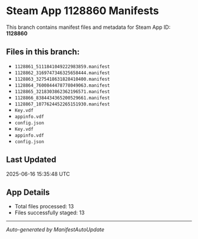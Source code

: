 # Steam App 1128860 Manifests

This branch contains manifest files and metadata for Steam App ID: **1128860**

## Files in this branch:
- `1128861_5111841049222983859.manifest`
- `1128862_3169747346325658444.manifest`
- `1128863_3275418631828410400.manifest`
- `1128864_7600844478778049063.manifest`
- `1128865_3218303862362196571.manifest`
- `1128866_8384434365200529661.manifest`
- `1128867_1077624452265151930.manifest`
- `Key.vdf`
- `appinfo.vdf`
- `config.json`
- `Key.vdf`
- `appinfo.vdf`
- `config.json`

## Last Updated
2025-06-16 15:35:48 UTC

## App Details
- Total files processed: 13
- Files successfully staged: 13

---
*Auto-generated by ManifestAutoUpdate*
